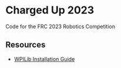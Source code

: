 # Charged Up 2023
Code for the FRC 2023 Robotics Competition

## Resources
* [WPILib Installation Guide](https://docs.wpilib.org/en/stable/docs/zero-to-robot/step-2/wpilib-setup.html)
